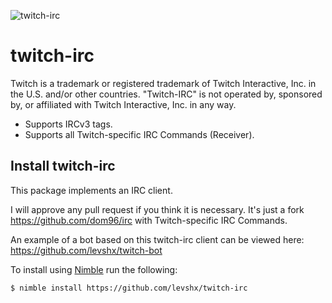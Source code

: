 ![twitch-irc](https://socialify.git.ci/levshx/twitch-irc/image?description=1&font=Inter&forks=1&issues=1&logo=http%3A%2F%2Fi.imgur.com%2F7PMEvN5.png&owner=1&pattern=Circuit%20Board&pulls=1&stargazers=1&theme=Light)

# twitch-irc


Twitch is a trademark or registered trademark of Twitch Interactive, Inc. in the U.S. and/or other countries. "Twitch-IRC" is not operated by, sponsored by, or affiliated with Twitch Interactive, Inc. in any way.

- Supports IRCv3 tags.
- Supports all Twitch-specific IRC Commands (Receiver).

## Install twitch-irc

This package implements an IRC client. 

I will approve any pull request if you think it is necessary. It's just a fork https://github.com/dom96/irc with Twitch-specific IRC Commands.

An example of a bot based on this twitch-irc client can be viewed here: https://github.com/levshx/twitch-bot

To install using [Nimble](https://github.com/nim-lang/nimble) run the following:

```
$ nimble install https://github.com/levshx/twitch-irc
```

